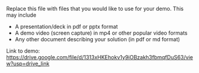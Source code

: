 Replace this file with files that you would like to use for your demo. This may include

- A presentation/deck in pdf or pptx format
- A demo video (screen capture) in mp4 or other popular video formats
- Any other document describing your solution (in pdf or md format)

Link to demo: https://drive.google.com/file/d/1313xHKEhokv1y9iOBzakh3fbmqfDuS63/view?usp=drive_link
